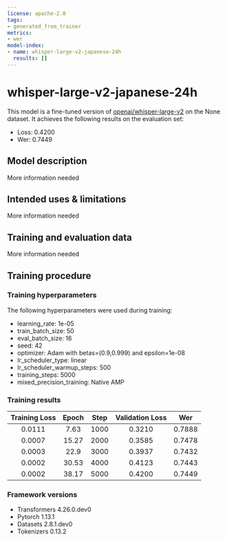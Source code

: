 ```yaml
---
license: apache-2.0
tags:
- generated_from_trainer
metrics:
- wer
model-index:
- name: whisper-large-v2-japanese-24h
  results: []
---
```


<!-- This model card has been generated automatically according to the information the Trainer had access to. You
should probably proofread and complete it, then remove this comment. -->

# whisper-large-v2-japanese-24h

This model is a fine-tuned version of [openai/whisper-large-v2](https://huggingface.co/openai/whisper-large-v2) on the None dataset.
It achieves the following results on the evaluation set:
- Loss: 0.4200
- Wer: 0.7449

## Model description

More information needed

## Intended uses & limitations

More information needed

## Training and evaluation data

More information needed

## Training procedure

### Training hyperparameters

The following hyperparameters were used during training:
- learning_rate: 1e-05
- train_batch_size: 50
- eval_batch_size: 16
- seed: 42
- optimizer: Adam with betas=(0.9,0.999) and epsilon=1e-08
- lr_scheduler_type: linear
- lr_scheduler_warmup_steps: 500
- training_steps: 5000
- mixed_precision_training: Native AMP

### Training results

| Training Loss | Epoch | Step | Validation Loss | Wer    |
|:-------------:|:-----:|:----:|:---------------:|:------:|
| 0.0111        | 7.63  | 1000 | 0.3210          | 0.7888 |
| 0.0007        | 15.27 | 2000 | 0.3585          | 0.7478 |
| 0.0003        | 22.9  | 3000 | 0.3937          | 0.7432 |
| 0.0002        | 30.53 | 4000 | 0.4123          | 0.7443 |
| 0.0002        | 38.17 | 5000 | 0.4200          | 0.7449 |


### Framework versions

- Transformers 4.26.0.dev0
- Pytorch 1.13.1
- Datasets 2.8.1.dev0
- Tokenizers 0.13.2
